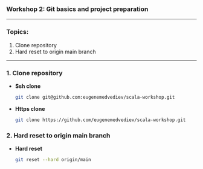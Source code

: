 ### Workshop 2: Git basics and project preparation

---

### **Topics**:
1. Clone repository
2. Hard reset to origin main branch

---

### **1. Clone repository**

- **Ssh clone**
  ```sh
  git clone git@github.com:eugenemedvediev/scala-workshop.git
  ```
- **Https clone**
  ```sh
  git clone https://github.com/eugenemedvediev/scala-workshop.git
  ```

### **2. Hard reset to origin main branch**

- **Hard reset**
  ```sh
  git reset --hard origin/main
  ```

